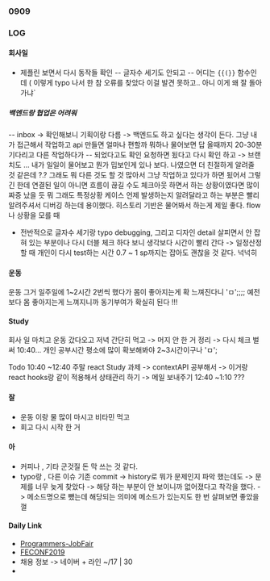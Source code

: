 ### 0909

### LOG 

#### 회사일 

- 제플린 보면서 다시 동작들 확인 
-- 글자수 세기도 안되고 
-- 어디는 `{{(}}` 함수인데 ( 이렇게 typo 나서 한 참 오류를 찾았다 이걸 발견 못하고.. 아니 이게 왜 잘 돌아가냐`
##### 백엔드랑 협업은 어려워 
-- inbox -> 확인해보니 기획이랑 다름 -> 백엔드도 하고 싶다는 생각이 든다. 그냥 내가 접근해서 작업하고 api 
만들면 얼마나 편할까
뭐하나 물어보면 답 올때까지 20-30분 기다리고 다른 작업하다가 
-- 되었다고도 확인 요청하면 됬다고 다시 확인 하고 -> 브랜치도 ... 내가 일일이 물어보고 뭔가 밉보인게 있나 보다. 
나였으면 더 친절하게 알려줄 것 같은데 ?.?
그래도 뭐 다른 것도 할 것 많아서 그냥 작업하고 있다가 하면 됬어서 그렇긴 한데 연결된 일이 아니면 흐름이 끊길 수도 
체크아웃 하면서 하는 상황이였다면 많이 짜증 났을 듯 
뭐 그래도 특정상황 케이스 언제 발생하는지 알려달라고 하는 부분은 빨리 알려주셔서 디버깅 하는데 용이했다. 
히스토리 기반은 물어봐서 하는게 제일 좋다. flow나 상황을 모를 때 

- 전반적으로 글자수 세기랑 typo debugging, 그리고 디자인 detail 살피면서 안 잡혀 있는 부분이나 다시 더블 체크 하다 보니 
생각보다 시간이 빨리 간다 -> 일정산정할 때 개인이 다시 test하는 시간 0.7 ~ 1 sp까지는 잡아도 괜찮을 것 같다. 넉넉히 

#### 운동 

운동 그거 일주일에 1~2시간 2번씩 했다가 몸이 좋아지는게 확 느껴진다니 'ㅁ';;;;
예전보다 몸 좋아지는게 느껴지니까 동기부여가 확실히 된다 !!! 

#### Study 

회사 일 마치고 운동 갔다오고 저녁 간단히 먹고 -> 머지 안 한 거 정리 -> 다시 체크 
벌써 10:40... 
개인 공부시간 평소에 많이 확보해봐야 2~3시간이구나 'ㅁ';

Todo 
10:40 ~12:40 
주말 react Study 과제 -> contextAPI 공부해서 -> 이거랑 react hooks랑 같이 적용해서 상태관리 하기 
-> 메일 보내주기 12:40 ~1:10 ???

#### 잘 

- 운동 이랑 물 많이 마시고 비타민 먹고 
- 회고 다시 시작 한 거 

#### 아 

- 커피나 , 기타 군것질 돈 막 쓰는 것 같다.
- typo랑 , 다른 이슈 기존 commit -> history로 뭐가 문제인지 파악 했는데도 -> 문제를 너무 늦게 찾았다 
-> 해당 하는 부분이 안 보이니까 없어졌다고 착각을 했다. ->  메소드명으로 뺐는데 해당되는 의미에 메소드가 있는지도 한 번 살펴보면 좋았을 껄 


#### Daily Link 

* [Programmers-JobFair](https://programmers.co.kr/competitions/105/2019-remote-jobfair-2nd)
* [FECONF2019](https://2019.feconf.kr/?fbclid=IwAR2ORq_2i3XUdh_JL__0cnyBqKTCmT_BXxUP0F1ifqdMYc6YRkZ8vmIuZ20)
* 채용 정보 -> 네이버 + 라인 ~/17 | 30 
* 